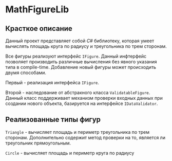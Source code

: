 # MathFigureLib

## Красткое описание

Данный проект представляет собой *C#* библиотеку, которая умеет вычислять площадь круга по радиусу и треугольника по трем сторонам.

Все фигуры реализуют интерфейс <code>IFigure</code>. Данный инфтерфейс позволяет производить различные вычисления без явного указания типа в compile-time. Добавление новый фигуры может происходить двумя способами.
 
 Первый - реализация интерфейса <code>IFigure</code>.
 
 Второй - наследование от абстракного класса <code>ValidatableFigure<T></code>. Данный класс поддерживает механизм проверки входных данных при создании нового объекта, базируется на интерфейсе <code>IDataValidator<T></code>.

## Реализованные типы фигур
  <code>Triangle</code> - вычисляет площадь и периметр треугольника по трем сторонам. Дополнительно содержит метод проверки на то, является ли треугольник прямоугольным.
 
  <code>Circle</code> - вычисляет площадь и периметр круга по радиусу
